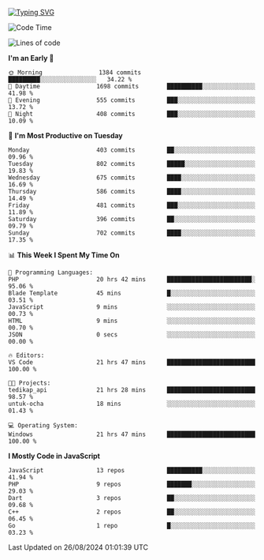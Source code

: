 [![Typing SVG](https://readme-typing-svg.demolab.com?font=Fira+Code&pause=1000&color=F7F7F7&random=false&width=435&lines=Hi+%F0%9F%91%8B%2C+I'm+Rafiu+Sidqi;Junior+Backend+Developer)](https://git.io/typing-svg)
<!--START_SECTION:waka-->
![Code Time](http://img.shields.io/badge/Code%20Time-364%20hrs%2041%20mins-blue)

![Lines of code](https://img.shields.io/badge/From%20Hello%20World%20I%27ve%20Written-1.5%20million%20lines%20of%20code-blue)

**I'm an Early 🐤** 

```text
🌞 Morning                1384 commits        █████████░░░░░░░░░░░░░░░░   34.22 % 
🌆 Daytime                1698 commits        ██████████░░░░░░░░░░░░░░░   41.98 % 
🌃 Evening                555 commits         ███░░░░░░░░░░░░░░░░░░░░░░   13.72 % 
🌙 Night                  408 commits         ███░░░░░░░░░░░░░░░░░░░░░░   10.09 % 
```
📅 **I'm Most Productive on Tuesday** 

```text
Monday                   403 commits         ██░░░░░░░░░░░░░░░░░░░░░░░   09.96 % 
Tuesday                  802 commits         █████░░░░░░░░░░░░░░░░░░░░   19.83 % 
Wednesday                675 commits         ████░░░░░░░░░░░░░░░░░░░░░   16.69 % 
Thursday                 586 commits         ████░░░░░░░░░░░░░░░░░░░░░   14.49 % 
Friday                   481 commits         ███░░░░░░░░░░░░░░░░░░░░░░   11.89 % 
Saturday                 396 commits         ██░░░░░░░░░░░░░░░░░░░░░░░   09.79 % 
Sunday                   702 commits         ████░░░░░░░░░░░░░░░░░░░░░   17.35 % 
```


📊 **This Week I Spent My Time On** 

```text
💬 Programming Languages: 
PHP                      20 hrs 42 mins      ████████████████████████░   95.06 % 
Blade Template           45 mins             █░░░░░░░░░░░░░░░░░░░░░░░░   03.51 % 
JavaScript               9 mins              ░░░░░░░░░░░░░░░░░░░░░░░░░   00.73 % 
HTML                     9 mins              ░░░░░░░░░░░░░░░░░░░░░░░░░   00.70 % 
JSON                     0 secs              ░░░░░░░░░░░░░░░░░░░░░░░░░   00.00 % 

🔥 Editors: 
VS Code                  21 hrs 47 mins      █████████████████████████   100.00 % 

🐱‍💻 Projects: 
tedikap_api              21 hrs 28 mins      █████████████████████████   98.57 % 
untuk-ocha               18 mins             ░░░░░░░░░░░░░░░░░░░░░░░░░   01.43 % 

💻 Operating System: 
Windows                  21 hrs 47 mins      █████████████████████████   100.00 % 
```

**I Mostly Code in JavaScript** 

```text
JavaScript               13 repos            ██████████░░░░░░░░░░░░░░░   41.94 % 
PHP                      9 repos             ███████░░░░░░░░░░░░░░░░░░   29.03 % 
Dart                     3 repos             ██░░░░░░░░░░░░░░░░░░░░░░░   09.68 % 
C++                      2 repos             ██░░░░░░░░░░░░░░░░░░░░░░░   06.45 % 
Go                       1 repo              █░░░░░░░░░░░░░░░░░░░░░░░░   03.23 % 
```




 Last Updated on 26/08/2024 01:01:39 UTC
<!--END_SECTION:waka-->
